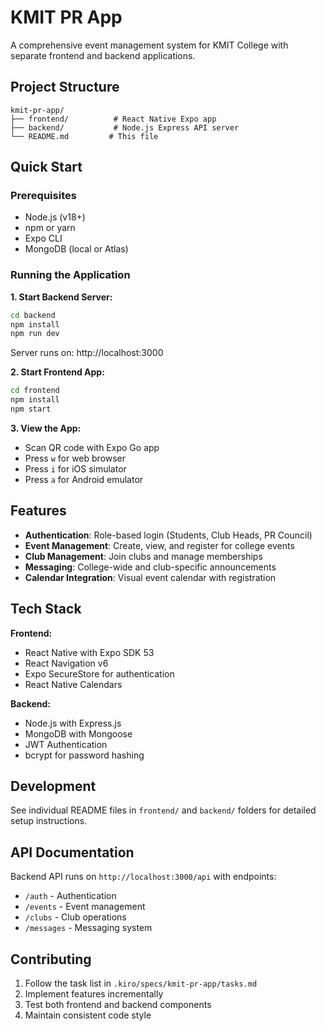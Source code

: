 # KMIT PR App

A comprehensive event management system for KMIT College with separate frontend and backend applications.

## Project Structure

```
kmit-pr-app/
├── frontend/          # React Native Expo app
├── backend/           # Node.js Express API server
└── README.md         # This file
```

## Quick Start

### Prerequisites
- Node.js (v18+)
- npm or yarn
- Expo CLI
- MongoDB (local or Atlas)

### Running the Application

**1. Start Backend Server:**
```bash
cd backend
npm install
npm run dev
```
Server runs on: http://localhost:3000

**2. Start Frontend App:**
```bash
cd frontend
npm install
npm start
```

**3. View the App:**
- Scan QR code with Expo Go app
- Press `w` for web browser
- Press `i` for iOS simulator
- Press `a` for Android emulator

## Features

- **Authentication**: Role-based login (Students, Club Heads, PR Council)
- **Event Management**: Create, view, and register for college events
- **Club Management**: Join clubs and manage memberships
- **Messaging**: College-wide and club-specific announcements
- **Calendar Integration**: Visual event calendar with registration

## Tech Stack

**Frontend:**
- React Native with Expo SDK 53
- React Navigation v6
- Expo SecureStore for authentication
- React Native Calendars

**Backend:**
- Node.js with Express.js
- MongoDB with Mongoose
- JWT Authentication
- bcrypt for password hashing

## Development

See individual README files in `frontend/` and `backend/` folders for detailed setup instructions.

## API Documentation

Backend API runs on `http://localhost:3000/api` with endpoints:
- `/auth` - Authentication
- `/events` - Event management
- `/clubs` - Club operations
- `/messages` - Messaging system

## Contributing

1. Follow the task list in `.kiro/specs/kmit-pr-app/tasks.md`
2. Implement features incrementally
3. Test both frontend and backend components
4. Maintain consistent code style